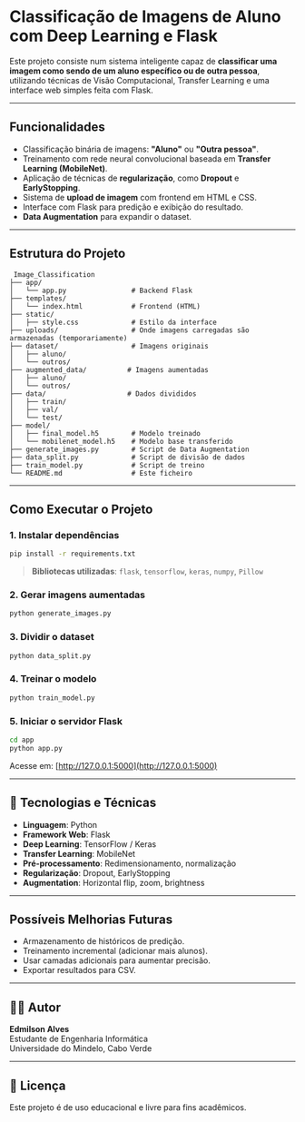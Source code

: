 
# Classificação de Imagens de Aluno com Deep Learning e Flask

Este projeto consiste num sistema inteligente capaz de **classificar uma imagem como sendo de um aluno específico ou de outra pessoa**, utilizando técnicas de Visão Computacional, Transfer Learning e uma interface web simples feita com Flask.

---

##  Funcionalidades

- Classificação binária de imagens: **"Aluno"** ou **"Outra pessoa"**.
- Treinamento com rede neural convolucional baseada em **Transfer Learning (MobileNet)**.
- Aplicação de técnicas de **regularização**, como **Dropout** e **EarlyStopping**.
- Sistema de **upload de imagem** com frontend em HTML e CSS.
- Interface com Flask para predição e exibição do resultado.
- **Data Augmentation** para expandir o dataset.

---

##  Estrutura do Projeto

```
 Image_Classification
├── app/
│   └── app.py                # Backend Flask
├── templates/
│   └── index.html            # Frontend (HTML)
├── static/
│   ├── style.css             # Estilo da interface
├── uploads/                  # Onde imagens carregadas são armazenadas (temporariamente)
├── dataset/                  # Imagens originais
│   ├── aluno/
│   └── outros/
├── augmented_data/          # Imagens aumentadas
│   ├── aluno/
│   └── outros/
├── data/                    # Dados divididos
│   ├── train/
│   ├── val/
│   └── test/
├── model/
│   ├── final_model.h5        # Modelo treinado
│   └── mobilenet_model.h5    # Modelo base transferido
├── generate_images.py        # Script de Data Augmentation
├── data_split.py             # Script de divisão de dados
├── train_model.py            # Script de treino
└── README.md                 # Este ficheiro
```

---

##  Como Executar o Projeto

### 1. Instalar dependências

```bash
pip install -r requirements.txt
```

> **Bibliotecas utilizadas**: `flask`, `tensorflow`, `keras`, `numpy`, `Pillow`

### 2. Gerar imagens aumentadas

```bash
python generate_images.py
```

### 3. Dividir o dataset

```bash
python data_split.py
```

### 4. Treinar o modelo

```bash
python train_model.py
```

### 5. Iniciar o servidor Flask

```bash
cd app
python app.py
```

Acesse em: [http://127.0.0.1:5000](http://127.0.0.1:5000)

---

## 🧠 Tecnologias e Técnicas

- **Linguagem**: Python
- **Framework Web**: Flask
- **Deep Learning**: TensorFlow / Keras
- **Transfer Learning**: MobileNet
- **Pré-processamento**: Redimensionamento, normalização
- **Regularização**: Dropout, EarlyStopping
- **Augmentation**: Horizontal flip, zoom, brightness

---

##  Possíveis Melhorias Futuras

- Armazenamento de históricos de predição.
- Treinamento incremental (adicionar mais alunos).
- Usar camadas adicionais para aumentar precisão.
- Exportar resultados para CSV.

---

## 👨‍💻 Autor

**Edmilson Alves**  
Estudante de Engenharia Informática  
Universidade do Mindelo, Cabo Verde  

---

## 📄 Licença

Este projeto é de uso educacional e livre para fins acadêmicos.
